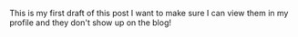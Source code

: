 This is my first draft of this post I want to make sure I can view them in my profile and they don't show up on the blog!